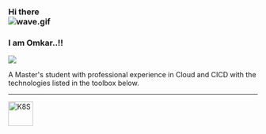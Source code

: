 ### Hi there <img data-target="animated-image.replacedImage" alt="wave.gif" class="AnimatedImagePlayer-animatedImage" src="https://raw.githubusercontent.com/MartinHeinz/MartinHeinz/master/wave.gif" style="display: block; opacity: 1;"> 

### I am Omkar..!!

![](https://komarev.com/ghpvc/?username=omkar-9905&color=blue&style=flat-square)

A Master's student with professional experience in Cloud and CICD with the technologies listed in the toolbox below.

---

<img src="https://kubernetes.io/images/favicon.png" alt="K8S" width="50" height="50"/> 


<!--
**omkar-9905/omkar-9905** is a ✨ _special_ ✨ repository because its `README.md` (this file) appears on your GitHub profile.

🧰 Toolbox


<img src="https://kubernetes.io/images/favicon.png" alt="K8S" width="50" height="50"/>  <img 
src="https://www.svgrepo.com/show/349308/bitbucket.svg" alt="BITBUCKET" width="50" height="50"/> <img 
src="http://www.w3.org/2000/svg" alt="BITBUCKET" width="50" height="50"/> <img 
src="https://raw.githubusercontent.com/samloh84/svg-devops-logos/master/logos_docker.svg" alt="BITBUCKET" width="50" height="50"/> 



Here are some ideas to get you started:

- 🔭 I’m currently working on ...
- 🌱 I’m currently learning ...
- 👯 I’m looking to collaborate on ...
- 🤔 I’m looking for help with ...
- 💬 Ask me about ...
- 📫 How to reach me: ...
- 😄 Pronouns: ...
- ⚡ Fun fact: ...
-->
